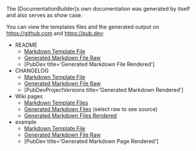 [//]: # (This file was generated from: doc/templates/example.mdt using the documentation_builder package on: 2021-09-08 14:21:59.511205.)
The [DocumentationBuilder]s own documentation was generated by itself and also serves as show case.

You can view the templates files and the generated output on https://github.com and https://pub.dev:

- README
  - [Markdown Template File](https://raw.githubusercontent.com/efficientyboosters/documentation_builder/main/doc/templates/README.mdt)
  - [Generated Markdown File Raw](https://raw.githubusercontent.com/efficientyboosters/documentation_builder/main/README.md)
  - [PubDev title='Generated Markdown File Rendered']
- CHANGELOG
  - [Markdown Template File](https://raw.githubusercontent.com/efficientyboosters/documentation_builder/main/doc/templates/CHANGELOG.mdt)
  - [Generated Markdown File Raw](https://raw.githubusercontent.com/efficientyboosters/documentation_builder/main/CHANGELOG.md)
  - [PubDevProjectVersions title='Generated Markdown Rendered']
- Wiki pages
  - [Markdown Template Files](https://github.com/efficientyboosters/documentation_builder/tree/main/doc/templates)
  - [Generated Markdown Files](https://github.com/efficientyboosters/documentation_builder/tree/main/doc/wiki) (select raw to see source)
  - [Generated Markdown Files Rendered](https://github.com/efficientyboosters/documentation_builder/wiki)
- example
  - [Markdown Template File](https://raw.githubusercontent.com/efficientyboosters/documentation_builder/main/doc/templates/example.mdt)
  - [Generated Markdown File Raw](https://raw.githubusercontent.com/efficientyboosters/documentation_builder/main/example/example.md)
  - [PubDev title='Generated Markdown Page Rendered']